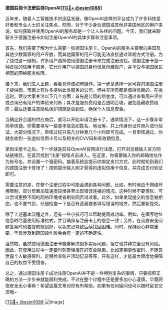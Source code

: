 **德国註冊卡怎麽註冊OpenAI[[TG💪+ @esim1088](https://t.me/s/esim1088)]**

近年来，随着人工智能技术的迅猛发展，像OpenAI这样的平台成为了许多科技爱好者和专业人士的关注焦点。然而，对于不少身处德国或其他非美国地区的用户来说，如何获取并使用OpenAI的服务却是一个让人头疼的问题。今天，我们就来聊聊关于德国注册卡如何注册OpenAI的具体步骤和注意事项。

首先，我们需要了解为什么需要一张德国注册卡。OpenAI的服务主要面向美国及其他少数国家的用户开放，而其他国家的用户可能无法直接通过常规方式注册。为了绕过这一限制，许多用户选择使用德国注册卡来完成注册流程。德国注册卡是一种虚拟的信用卡服务，它允许用户以德国的身份信息创建账户，并享受与德国居民相同的网络服务权限。

接下来，我们进入正题，看看具体该如何操作。第一步是选择一家可靠的德国注册卡提供商。市面上有许多提供此类服务的公司，但并非所有都是值得信赖的。在挑选时，建议大家关注以下几个方面：首先是公司的信誉度，可以通过查看用户评价或咨询已有用户的体验来判断；其次是服务费用是否透明合理，避免隐藏收费陷阱；最后还要注意隐私保护措施是否到位，确保个人信息安全。

当确定好合适的供应商后，就可以开始申请注册卡了。通常情况下，这一步骤非常简单快捷。你需要填写一些基本信息如姓名、地址等，并上传身份证件照片进行验证。大部分情况下，审核过程只需几分钟至几个小时即可完成。一旦审核通过，你就会收到一张虚拟信用卡号以及相关的CVV码和有效期信息。

拿到注册卡之后，下一步就是前往OpenAI官网进行注册。打开浏览器输入官方网站链接后，在首页找到“注册”按钮点击进入。在这里，你需要输入你的邮箱地址作为账号名，并设置一个强密码。接着系统会提示你绑定支付方式，此时就轮到我们的德国注册卡登场了！按照提示输入刚才获得的虚拟信用卡信息，并完成支付验证即可。

需要注意的是，在整个注册过程中可能会遇到各种问题。比如，有时候由于网络环境限制，部分页面加载速度较慢甚至出现错误连接的情况。这种时候不要慌张，可以尝试更换不同的网络环境或者刷新网页试试看。此外，如果发现提交的信息被拒绝，也不要气馁，仔细检查一下是否有遗漏或者填写错误的地方，然后重新提交。

除了上述基本流程之外，还有一些小技巧可以帮助提高成功率。例如，在填写地址信息时尽量使用标准格式，并且确保与注册卡上的信息一致；另外，在设置安全问题答案时也要提前规划好，以免忘记导致后续找回困难。同时，保持耐心非常重要，毕竟涉及到跨国操作难免会有一定的不确定性。

当然啦，虽然使用德国注册卡能够解决很多实际问题，但它也并非完全没有风险。因此，在使用过程中一定要时刻警惕潜在的安全隐患。比如定期更改密码、不随意泄露个人敏感资料、定期检查账户活动记录等等。只有这样，才能最大限度地保障自己的权益不受侵害。

总之，通过德国注册卡成功注册OpenAI并不是一件特别复杂的事情，只要按照正确的方法一步步来就能顺利完成。不过在整个过程中还是要多加小心谨慎，毕竟网络安全无小事嘛！希望这篇文章对你有所帮助，如果有任何疑问也可以随时留言交流哦~

[[TG💪+ @esim1088](https://t.me/s/esim1088) ![Image](https://i.postimg.cc/4NQfJmqS/Snipaste-2025-05-13-00-14-12.png)]